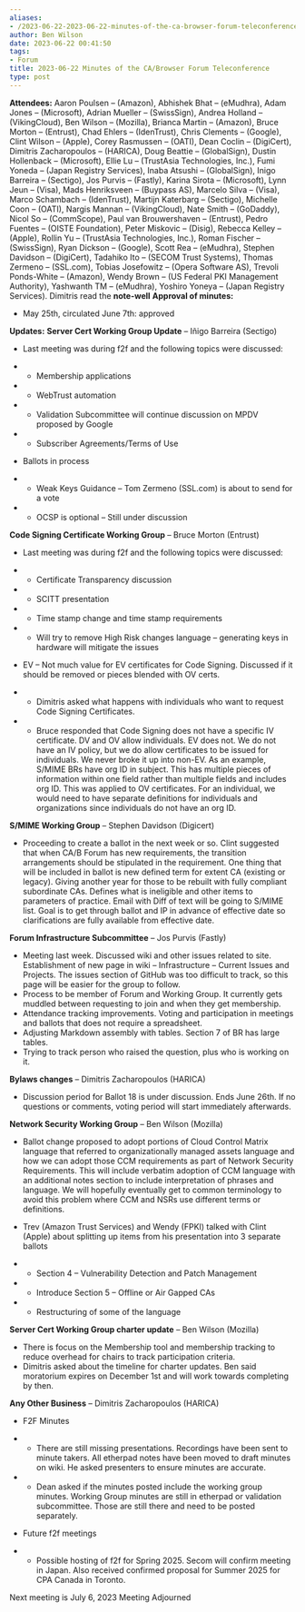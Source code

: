 ```yaml
---
aliases:
- /2023-06-22-2023-06-22-minutes-of-the-ca-browser-forum-teleconference/
author: Ben Wilson
date: 2023-06-22 00:41:50
tags:
- Forum
title: 2023-06-22 Minutes of the CA/Browser Forum Teleconference
type: post
---
```


**Attendees:**
Aaron Poulsen – (Amazon), Abhishek Bhat – (eMudhra), Adam Jones – (Microsoft), Adrian Mueller – (SwissSign), Andrea Holland – (VikingCloud), Ben Wilson – (Mozilla), Brianca Martin – (Amazon), Bruce Morton – (Entrust), Chad Ehlers – (IdenTrust), Chris Clements – (Google), Clint Wilson – (Apple), Corey Rasmussen – (OATI), Dean Coclin – (DigiCert), Dimitris Zacharopoulos – (HARICA), Doug Beattie – (GlobalSign), Dustin Hollenback – (Microsoft), Ellie Lu – (TrustAsia Technologies, Inc.), Fumi Yoneda – (Japan Registry Services), Inaba Atsushi – (GlobalSign), Inigo Barreira – (Sectigo), Jos Purvis – (Fastly), Karina Sirota – (Microsoft), Lynn Jeun – (Visa), Mads Henriksveen – (Buypass AS), Marcelo Silva – (Visa), Marco Schambach – (IdenTrust), Martijn Katerbarg – (Sectigo), Michelle Coon – (OATI), Nargis Mannan – (VikingCloud), Nate Smith – (GoDaddy), Nicol So – (CommScope), Paul van Brouwershaven – (Entrust), Pedro Fuentes – (OISTE Foundation), Peter Miskovic – (Disig), Rebecca Kelley – (Apple), Rollin Yu – (TrustAsia Technologies, Inc.), Roman Fischer – (SwissSign), Ryan Dickson – (Google), Scott Rea – (eMudhra), Stephen Davidson – (DigiCert), Tadahiko Ito – (SECOM Trust Systems), Thomas Zermeno – (SSL.com), Tobias Josefowitz – (Opera Software AS), Trevoli Ponds-White – (Amazon), Wendy Brown – (US Federal PKI Management Authority), Yashwanth TM – (eMudhra), Yoshiro Yoneya – (Japan Registry Services).
Dimitris read the **note-well**
**Approval of minutes:**

- May 25th, circulated June 7th: approved

**Updates:**
**Server Cert Working Group Update** – Iñigo Barreira (Sectigo)

- Last meeting was during f2f and the following topics were discussed:

- - Membership applications

- - WebTrust automation

- - Validation Subcommittee will continue discussion on MPDV proposed by Google

- - Subscriber Agreements/Terms of Use

- Ballots in process

- - Weak Keys Guidance – Tom Zermeno (SSL.com) is about to send for a vote

- - OCSP is optional – Still under discussion

**Code Signing Certificate Working Group** – Bruce Morton (Entrust)

- Last meeting was during f2f and the following topics were discussed:

- - Certificate Transparency discussion

- - SCITT presentation

- - Time stamp change and time stamp requirements

- - Will try to remove High Risk changes language – generating keys in hardware will mitigate the issues

- EV – Not much value for EV certificates for Code Signing. Discussed if it should be removed or pieces blended with OV certs.

- - Dimitris asked what happens with individuals who want to request Code Signing Certificates.

- - Bruce responded that Code Signing does not have a specific IV certificate. DV and OV allow individuals. EV does not. We do not have an IV policy, but we do allow certificates to be issued for individuals. We never broke it up into non-EV. As an example, S/MIME BRs have org ID in subject. This has multiple pieces of information within one field rather than multiple fields and includes org ID. This was applied to OV certificates. For an individual, we would need to have separate definitions for individuals and organizations since individuals do not have an org ID.

**S/MIME Working Group** – Stephen Davidson (Digicert)

- Proceeding to create a ballot in the next week or so. Clint suggested that when CA/B Forum has new requirements, the transition arrangements should be stipulated in the requirement. One thing that will be included in ballot is new defined term for extent CA (existing or legacy). Giving another year for those to be rebuilt with fully compliant subordinate CAs. Defines what is ineligible and other items to parameters of practice. Email with Diff of text will be going to S/MIME list. Goal is to get through ballot and IP in advance of effective date so clarifications are fully available from effective date.

**Forum Infrastructure Subcommittee** – Jos Purvis (Fastly)

- Meeting last week. Discussed wiki and other issues related to site. Establishment of new page in wiki – Infrastructure – Current Issues and Projects. The issues section of GitHub was too difficult to track, so this page will be easier for the group to follow.
- Process to be member of Forum and Working Group. It currently gets muddled between requesting to join and when they get membership.
- Attendance tracking improvements. Voting and participation in meetings and ballots that does not require a spreadsheet.
- Adjusting Markdown assembly with tables. Section 7 of BR has large tables.
- Trying to track person who raised the question, plus who is working on it.

**Bylaws changes** – Dimitris Zacharopoulos (HARICA)

- Discussion period for Ballot 18 is under discussion. Ends June 26th. If no questions or comments, voting period will start immediately afterwards.

**Network Security Working Group** – Ben Wilson (Mozilla)

- Ballot change proposed to adopt portions of Cloud Control Matrix language that referred to organizationally managed assets language and how we can adopt those CCM requirements as part of Network Security Requirements. This will include verbatim adoption of CCM language with an additional notes section to include interpretation of phrases and language. We will hopefully eventually get to common terminology to avoid this problem where CCM and NSRs use different terms or definitions.

- Trev (Amazon Trust Services) and Wendy (FPKI) talked with Clint (Apple) about splitting up items from his presentation into 3 separate ballots

- - Section 4 – Vulnerability Detection and Patch Management

- - Introduce Section 5 – Offline or Air Gapped CAs

- - Restructuring of some of the language

**Server Cert Working Group charter update** – Ben Wilson (Mozilla)

- There is focus on the Membership tool and membership tracking to reduce overhead for chairs to track participation criteria.
- Dimitris asked about the timeline for charter updates. Ben said moratorium expires on December 1st and will work towards completing by then.

**Any Other Business** – Dimitris Zacharopoulos (HARICA)

- F2F Minutes

- - There are still missing presentations. Recordings have been sent to minute takers. All etherpad notes have been moved to draft minutes on wiki. He asked presenters to ensure minutes are accurate.

- - Dean asked if the minutes posted include the working group minutes. Working Group minutes are still in etherpad or validation subcommittee. Those are still there and need to be posted separately.

- Future f2f meetings

- - Possible hosting of f2f for Spring 2025. Secom will confirm meeting in Japan. Also received confirmed proposal for Summer 2025 for CPA Canada in Toronto.

Next meeting is July 6, 2023
Meeting Adjourned